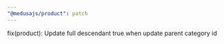 ```yaml
---
"@medusajs/product": patch
---
```


fix(product): Update full descendant true when update parent category id
